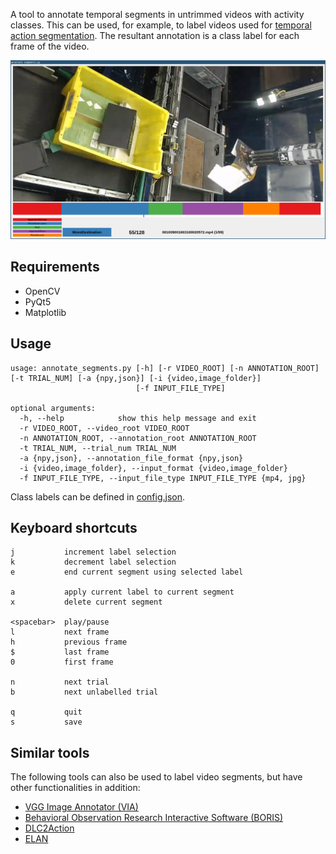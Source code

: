 A tool to annotate temporal segments in untrimmed videos with activity classes. This can be used, for example, to label videos used for [temporal action segmentation](https://arxiv.org/abs/2210.10352). The resultant annotation is a class label for each frame of the video.

![screenshot](docs/screenshot.jpg)

## Requirements
* OpenCV
* PyQt5
* Matplotlib

## Usage
```
usage: annotate_segments.py [-h] [-r VIDEO_ROOT] [-n ANNOTATION_ROOT] [-t TRIAL_NUM] [-a {npy,json}] [-i {video,image_folder}]
                            [-f INPUT_FILE_TYPE]

optional arguments:
  -h, --help            show this help message and exit
  -r VIDEO_ROOT, --video_root VIDEO_ROOT
  -n ANNOTATION_ROOT, --annotation_root ANNOTATION_ROOT
  -t TRIAL_NUM, --trial_num TRIAL_NUM
  -a {npy,json}, --annotation_file_format {npy,json}
  -i {video,image_folder}, --input_format {video,image_folder}
  -f INPUT_FILE_TYPE, --input_file_type INPUT_FILE_TYPE {mp4, jpg}
```

Class labels can be defined in [config.json](config.json).

## Keyboard shortcuts

```
j           increment label selection
k           decrement label selection
e           end current segment using selected label

a           apply current label to current segment
x           delete current segment

<spacebar>  play/pause
l           next frame
h           previous frame
$           last frame
0           first frame

n           next trial
b           next unlabelled trial

q           quit
s           save
```

## Similar tools
The following tools can also be used to label video segments, but have other functionalities in addition:

* [VGG Image Annotator (VIA)](https://www.robots.ox.ac.uk/~vgg/software/via/)
* [Behavioral Observation Research Interactive Software (BORIS)](http://www.boris.unito.it/)
* [DLC2Action](https://github.com/amathislab/dlc2action_annotation)
* [ELAN](https://archive.mpi.nl/tla/elan)
